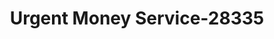 ---
f_zip-code: 93420
f_state-code: CA
title: Urgent Money Service-28335
f_phone: 805-481-3566
f_city-only: Arroyo Grande
f_address: 1524 W Branch Street Arroyo Grande
f_location-unique-id: '28335'
slug: urgent-money-service-28335
updated-on: '2024-05-30T13:46:58.046Z'
created-on: '2024-05-30T13:36:59.803Z'
published-on: '2024-05-30T13:54:32.469Z'
f_city-state: cms/city/arroyo-grande-ca.md
f_company: cms/company/urgent-money-service.md
f_state: cms/state/california.md
layout: '[payday-loan].html'
tags: payday-loan
---